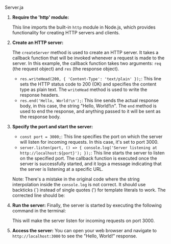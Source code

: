 Server.ja

1. **Require the 'http' module:**

   This line imports the built-in `http` module in Node.js, which provides functionality for creating HTTP servers and clients.
2. **Create an HTTP server:**

   The `createServer` method is used to create an HTTP server. It takes a callback function that will be invoked whenever a request is made to the server. In this example, the callback function takes two arguments: `req` (the request object) and `res` (the response object).

   * `res.writeHead(200, { 'Content-Type': 'text/plain' });`: This line sets the HTTP status code to 200 (OK) and specifies the content type as plain text. The `writeHead` method is used to write the response headers.
   * `res.end('Hello, World!\n');`: This line sends the actual response body, in this case, the string "Hello, World!\n". The `end` method is used to end the response, and anything passed to it will be sent as the response body.
3. **Specify the port and start the server:**

   * `const port = 3000;`: This line specifies the port on which the server will listen for incoming requests. In this case, it's set to port 3000.
   * `server.listen(port, () => { console.log('Server listening at http://localhost:${port}'); });`: This line starts the server to listen on the specified port. The callback function is executed once the server is successfully started, and it logs a message indicating that the server is listening at a specific URL.

   Note: There's a mistake in the original code where the string interpolation inside the `console.log` is not correct. It should use backticks (`) instead of single quotes (') for template literals to work. The corrected line should be:
4. **Run the server:**
   Finally, the server is started by executing the following command in the terminal:

   This will make the server listen for incoming requests on port 3000.
5. **Access the server:**
   You can open your web browser and navigate to `http://localhost:3000` to see the "Hello, World!" response.
